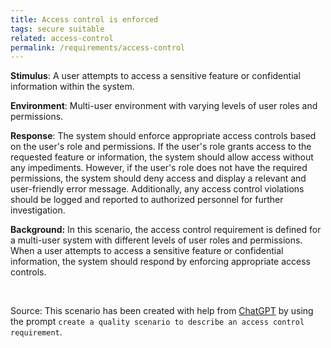 ```yaml
---
title: Access control is enforced
tags: secure suitable
related: access-control  
permalink: /requirements/access-control
---
```


<div class="quality-requirement" markdown="1">

**Stimulus**: A user attempts to access a sensitive feature or confidential information within the system.

**Environment**: Multi-user environment with varying levels of user roles and permissions.

**Response**: The system should enforce appropriate access controls based on the user's role and permissions. 
If the user's role grants access to the requested feature or information, the system should allow access without any impediments. 
However, if the user's role does not have the required permissions, the system should deny access and display a relevant and user-friendly error message. 
Additionally, any access control violations should be logged and reported to authorized personnel for further investigation.

**Background:** In this scenario, the access control requirement is defined for a multi-user system with different levels of user roles and permissions. When a user attempts to access a sensitive feature or confidential information, the system should respond by enforcing appropriate access controls.
</div><br>



Source: This scenario has been created with help from [ChatGPT](https://chat.openai.com) by using the prompt `create a quality scenario to describe an access control requirement`.




